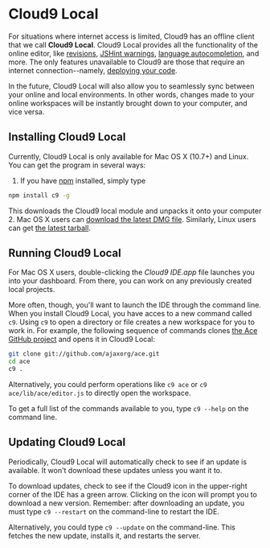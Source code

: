 # Cloud9 Local

For situations where internet access is limited, Cloud9 has an offline client that we call __Cloud9 Local__. Cloud9 Local provides all the functionality of the online editor, like [revisions](./revisions.html), [JSHint warnings](./language_analysis.html), [language autocompletion](./autocompletion.html), and more. The only features unavailable to Cloud9 are those that require an internet connection--namely, [deploying your code](./deploying_code.html).

In the future, Cloud9 Local will also allow you to seamlessly sync between your online and local environments. In other words, changes made to your online workspaces will be instantly brought down to your computer, and vice versa.


## Installing Cloud9 Local

Currently, Cloud9 Local is only available for Mac OS X (10.7+) and Linux. You can get the program in several ways:

1. If you have [npm](http://npmjs.org/) installed, simply type  
```bash
npm install c9 -g
```
This downloads the Cloud9 local module and unpacks it onto your computer
2. Mac OS X users can [download the latest DMG file](http://static.c9.io/c9local/prod/c9local-latest.dmg). Similarly, Linux users can get [the latest tarball](http://static.c9.io/c9local/prod/c9local-latest.tgz).

## Running Cloud9 Local

For Mac OS X users, double-clicking the _Cloud9 IDE.app_ file launches you into your dashboard. From there, you can work on any previously created local projects.

More often, though, you'll want to launch the IDE through the command line. When you install Cloud9 Local, you have acces to a new command called `c9`. Using `c9` to open a directory or file creates a new workspace for you to work in. For example, the following sequence of commands clones [the Ace GitHub project](https://github.com/ajaxorg/ace) and opens it in Cloud9 Local:

```bash
git clone git://github.com/ajaxorg/ace.git
cd ace
c9 .
```

Alternatively, you could perform operations like `c9 ace` or `c9 ace/lib/ace/editor.js` to directly open the workspace.

To get a full list of the commands available to you, type `c9 --help` on the command line.

## Updating Cloud9 Local

Periodically, Cloud9 Local will automatically check to see if an update is available. It won't download these updates unless you want it to.

To download updates, check to see if the Cloud9 icon in the upper-right corner of the IDE has a green arrow. Clicking on the icon will prompt you to download a new version. Remember: after downloading an update, you must type `c9 --restart` on the command-line to restart the IDE.

Alternatively, you could type `c9 --update` on the command-line. This fetches the new update, installs it, and restarts the server.